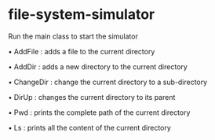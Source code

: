 # file-system-simulator

Run the main class to start the simulator

• AddFile : adds a file to the current directory

• AddDir : adds a new directory to the current directory

• ChangeDir : change the current directory to a sub-directory

• DirUp : changes the current directory to its parent 

• Pwd : prints the complete path of the current directory

• Ls : prints all the content of the current directory
